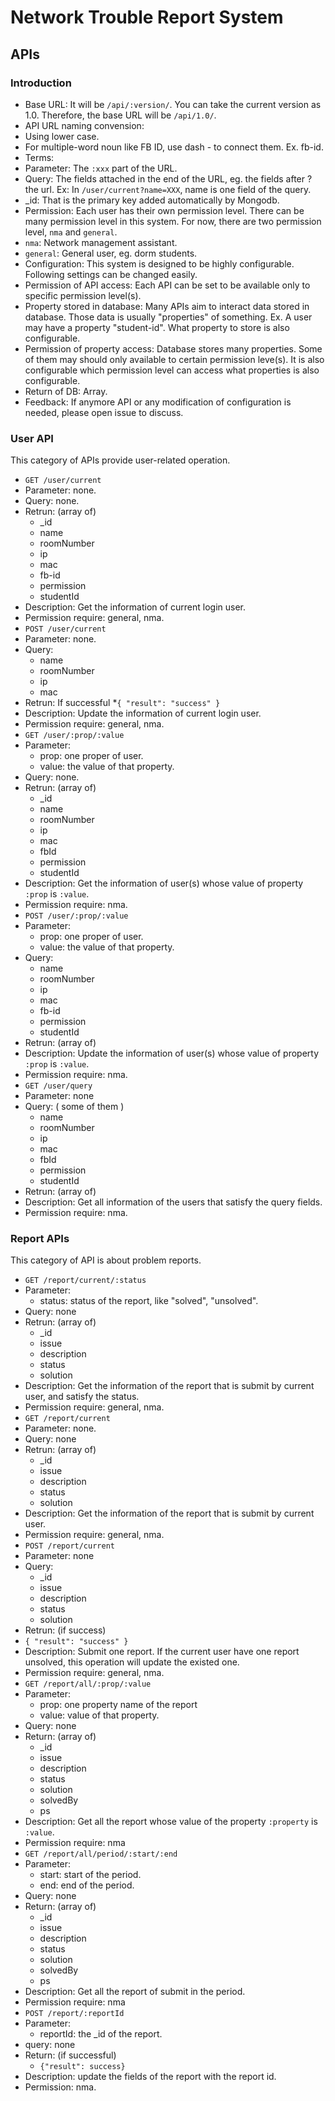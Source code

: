 
# Network Trouble Report System

## APIs

### Introduction

* Base URL: It will be `/api/:version/`. You can take the current version as 1.0. Therefore, the base URL will be `/api/1.0/`.
* API URL naming convension:
 * Using lower case.
 * For multiple-word noun like FB ID, use dash - to connect them. Ex. fb-id.
* Terms:
 * Parameter: The `:xxx` part of the URL.
 * Query: The fields attached in the end of the URL, eg. the fields after ? the url. Ex: In `/user/current?name=XXX`, name is one field of the query.
 * _id: That is the primary key added automatically by Mongodb.
* Permission: Each user has their own permission level. There can be many permission level in this system. For now, there are two permission level, `nma` and `general`.
 * `nma`: Network management assistant.
 * `general`: General user, eg. dorm students.
* Configuration: This system is designed to be highly configurable. Following settings can be changed easily.
 * Permission of API access: Each API can be set to be available only to specific permission level(s).
 * Property stored in database: Many APIs aim to interact data stored in database. Those data is usually "properties" of something. Ex. A user may have a property "student-id".  What property to store is also configurable.
 * Permission of property access: Database stores many properties. Some of them may should only available to certain permission leve(s). It is also configurable which permission level can access what properties is also configurable.
* Return of DB: Array.
* Feedback: If anymore API or any modification of configuration is needed, please open issue to discuss.

### User API

This category of APIs provide user-related operation.

* `GET /user/current`
 * Parameter: none.
 * Query: none.
 * Retrun: (array of)
    * _id
    * name
    * roomNumber
    * ip
    * mac
    * fb-id
    * permission
    * studentId
 * Description: Get the information of current login user.
 * Permission require: general, nma.
* `POST /user/current`
 * Parameter: none.
 * Query:
    * name
    * roomNumber
    * ip
    * mac
 * Retrun: If successful
   *`{ "result": "success" }`
 * Description: Update the information of current login user.
 * Permission require: general, nma.
* `GET /user/:prop/:value`
 * Parameter:
    * prop: one proper of user.
    * value: the value of that property.
 * Query: none.
 * Retrun: (array of)
    * _id
    * name
    * roomNumber
    * ip
    * mac
    * fbId
    * permission
    * studentId
 * Description: Get the information of user(s) whose value of property `:prop` is `:value`.
 * Permission require: nma.
* `POST /user/:prop/:value`
 * Parameter:
    * prop: one proper of user.
    * value: the value of that property.
 * Query:
    * name
    * roomNumber
    * ip
    * mac
    * fb-id
    * permission
    * studentId
 * Retrun: (array of)
 * Description: Update the information of user(s) whose value of property `:prop` is `:value`.
 * Permission require: nma. 
* `GET /user/query`
 * Parameter: none
 * Query: ( some of them )
    * name
    * roomNumber
    * ip
    * mac
    * fbId
    * permission
    * studentId
 * Retrun: (array of)
 * Description: Get all information of the users that satisfy the query fields.
 * Permission require: nma. 

### Report APIs

This category of API is about problem reports.

* `GET /report/current/:status`
 * Parameter:
    * status: status of the report, like "solved", "unsolved".
 * Query: none
 * Retrun: (array of)
    * _id 
    * issue
    * description
    * status
    * solution
 * Description: Get the information of the report that is submit by current user, and satisfy the status.
 * Permission require: general, nma. 
* `GET /report/current`
 * Parameter: none.
 * Query: none
 * Retrun: (array of)
    * _id
    * issue
    * description
    * status
    * solution
 * Description: Get the information of the report that is submit by current user.
 * Permission require: general, nma. 
* `POST /report/current`
 * Parameter: none
 * Query:
    * _id
    * issue
    * description
    * status
    * solution
 * Retrun: (if success)
 * `{ "result": "success" }`
 * Description: Submit one report. If the current user have one report unsolved, this operation will update the existed one.
 * Permission require: general, nma. 
* `GET /report/all/:prop/:value`
 * Parameter:
    * prop: one property name of the report
    * value: value of that property.
 * Query: none
 * Return: (array of)
    * _id
    * issue
    * description
    * status
    * solution
    * solvedBy
    * ps
 * Description: Get all the report whose value of the property `:property` is `:value`.
 * Permission require: nma
* `GET /report/all/period/:start/:end`
 * Parameter:
    * start: start of the period.
    * end: end of the period.
 * Query: none
 * Return: (array of)
    * _id
    * issue
    * description
    * status
    * solution
    * solvedBy
    * ps
 * Description: Get all the report of submit in the period.
 * Permission require: nma
* `POST /report/:reportId`
 * Parameter:
    * reportId: the _id of the report.
 * query: none
 * Return: (if successful)
    * `{"result": success}`
 * Description: update the fields of the report with the report id.
 * Permission: nma.
